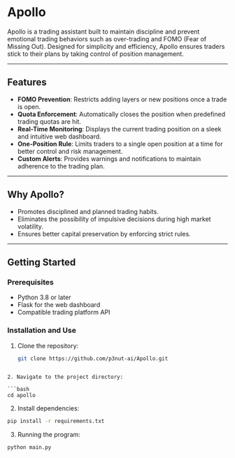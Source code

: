 # Apollo

Apollo is a trading assistant built to maintain discipline and prevent emotional trading behaviors such as over-trading and FOMO (Fear of Missing Out). Designed for simplicity and efficiency, Apollo ensures traders stick to their plans by taking control of position management.

---

## Features

- **FOMO Prevention**: Restricts adding layers or new positions once a trade is open.  
- **Quota Enforcement**: Automatically closes the position when predefined trading quotas are hit.  
- **Real-Time Monitoring**: Displays the current trading position on a sleek and intuitive web dashboard.  
- **One-Position Rule**: Limits traders to a single open position at a time for better control and risk management.  
- **Custom Alerts**: Provides warnings and notifications to maintain adherence to the trading plan.  

---

## Why Apollo?

- Promotes disciplined and planned trading habits.  
- Eliminates the possibility of impulsive decisions during high market volatility.  
- Ensures better capital preservation by enforcing strict rules.

---

## Getting Started  

### Prerequisites  
- Python 3.8 or later  
- Flask for the web dashboard  
- Compatible trading platform API  

### Installation  and Use
1. Clone the repository:  
   ```bash
   git clone https://github.com/p3nut-ai/Apollo.git
  ```

2. Navigate to the project directory:

  ```bash
  cd apollo
  ```


2. Install dependencies:
  ```bash
  pip install -r requirements.txt
  ```

3. Running the program:
 ```bash
 python main.py
 ```  
